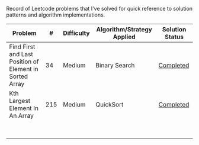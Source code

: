 Record of Leetcode problems that I've solved for quick reference to solution patterns and algorithm implementations.

Problem | # | Difficulty | Algorithm/Strategy Applied | Solution Status
--- | --- | --- | --- | --- |
Find First and Last Position of Element in Sorted Array | 34 | Medium | Binary Search |  [Completed](https://github.com/idkburkes/Study-Of-Algorithms/blob/master/Medium/Binary%20Search/FindFirstAndLastPositionOfElementInSortedArray.java) |
Kth Largest Element In An Array| 215 | Medium | QuickSort | [Completed](https://github.com/idkburkes/Study-Of-Algorithms/blob/master/Medium/QuickSort/KthLargestElementInAnArray.java)  |   
|  | |  |   |   |
|  | |  |   |   |
|  | |  |   |   |
|  | |  |   |   |
|  | |  |   |   |
|  | |  |   |   |
|  | |  |   |   |
|  | |  |   |   |